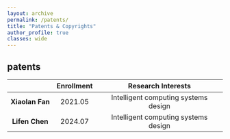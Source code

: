 ```yaml
---
layout: archive
permalink: /patents/
title: "Patents & Copyrights"
author_profile: true
classes: wide
---
```


## patents

|  |  Enrollment |  Research Interests | 
| :--: | :--: | :--: |
|   **Xiaolan Fan**    | 2021.05 | Intelligent computing systems design |
|   **Lifen Chen**    |   2024.07   | Intelligent computing systems design |

